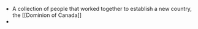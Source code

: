 - A collection of people that worked together to establish a new country, the [[Dominion of Canada]]
-